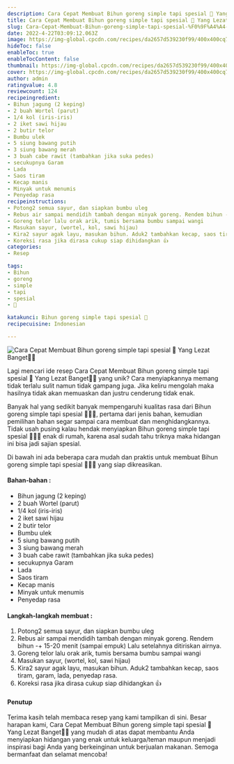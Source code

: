 ```yaml
---
description: Cara Cepat Membuat Bihun goreng simple tapi spesial 🤤 Yang Lezat Banget"
title: Cara Cepat Membuat Bihun goreng simple tapi spesial 🤤 Yang Lezat Banget
slug: Cara-Cepat-Membuat-Bihun-goreng-simple-tapi-spesial-%F0%9F%A4%A4-Yang-Lezat-Banget
date: 2022-4-22T03:09:12.063Z
image: https://img-global.cpcdn.com/recipes/da2657d539230f99/400x400cq70/photo.jpg
hideToc: false
enableToc: true
enableTocContent: false
thumbnail: https://img-global.cpcdn.com/recipes/da2657d539230f99/400x400cq70/photo.jpg
cover: https://img-global.cpcdn.com/recipes/da2657d539230f99/400x400cq70/photo.jpg
author: admin
ratingvalue: 4.8
reviewcount: 124
recipeingredient:
- Bihun jagung (2 keping)
- 2 buah Wortel (parut)
- 1/4 kol (iris-iris)
- 2 iket sawi hijau
- 2 butir telor
- Bumbu ulek
- 5 siung bawang putih
- 3 siung bawang merah
- 3 buah cabe rawit (tambahkan jika suka pedes)
- secukupnya Garam
- Lada
- Saos tiram
- Kecap manis
- Minyak untuk menumis
- Penyedap rasa
recipeinstructions:
- Potong2 semua sayur, dan siapkan bumbu uleg
- Rebus air sampai mendidih tambah dengan minyak goreng. Rendem bihun -+ 15-20 menit (sampai empuk) Lalu setelahnya ditiriskan airnya.
- Goreng telor lalu orak arik, tumis bersama bumbu sampai wangi
- Masukan sayur, (wortel, kol, sawi hijau)
- Kira2 sayur agak layu, masukan bihun. Aduk2 tambahkan kecap, saos tiram, garam, lada, penyedap rasa.
- Koreksi rasa jika dirasa cukup siap dihidangkan 👍
categories:
- Resep

tags:
- Bihun
- goreng
- simple
- tapi
- spesial
- 🤤

katakunci: Bihun goreng simple tapi spesial 🤤
recipecuisine: Indonesian

---
```


![Cara Cepat Membuat Bihun goreng simple tapi spesial 🤤 Yang Lezat Banget👩‍🍳](https://img-global.cpcdn.com/recipes/da2657d539230f99/400x400cq70/photo.jpg)

Lagi mencari ide resep Cara Cepat Membuat Bihun goreng simple tapi spesial 🤤 Yang Lezat Banget👩‍🍳 yang unik? Cara menyiapkannya memang tidak terlalu sulit namun tidak gampang juga. Jika keliru mengolah maka hasilnya tidak akan memuaskan dan justru cenderung tidak enak.

Banyak hal yang sedikit banyak mempengaruhi kualitas rasa dari Bihun goreng simple tapi spesial 🤤👩‍🍳, pertama dari jenis bahan, kemudian pemilihan bahan segar sampai cara membuat dan menghidangkannya. Tidak usah pusing kalau hendak menyiapkan Bihun goreng simple tapi spesial 🤤👩‍🍳 enak di rumah, karena asal sudah tahu triknya maka hidangan ini bisa jadi sajian spesial.

Di bawah ini ada beberapa cara mudah dan praktis untuk membuat Bihun goreng simple tapi spesial 🤤👩‍🍳 yang siap dikreasikan.

<!--inarticleads1-->

#### Bahan-bahan :

- Bihun jagung (2 keping)
- 2 buah Wortel (parut)
- 1/4 kol (iris-iris)
- 2 iket sawi hijau
- 2 butir telor
- Bumbu ulek
- 5 siung bawang putih
- 3 siung bawang merah
- 3 buah cabe rawit (tambahkan jika suka pedes)
- secukupnya Garam
- Lada
- Saos tiram
- Kecap manis
- Minyak untuk menumis
- Penyedap rasa

<!--inarticleads2-->

#### Langkah-langkah membuat :

1. Potong2 semua sayur, dan siapkan bumbu uleg
1. Rebus air sampai mendidih tambah dengan minyak goreng. Rendem bihun -+ 15-20 menit (sampai empuk) Lalu setelahnya ditiriskan airnya.
1. Goreng telor lalu orak arik, tumis bersama bumbu sampai wangi
1. Masukan sayur, (wortel, kol, sawi hijau)
1. Kira2 sayur agak layu, masukan bihun. Aduk2 tambahkan kecap, saos tiram, garam, lada, penyedap rasa.
1. Koreksi rasa jika dirasa cukup siap dihidangkan 👍

#### Penutup

Terima kasih telah membaca resep yang kami tampilkan di sini. Besar harapan kami, Cara Cepat Membuat Bihun goreng simple tapi spesial 🤤 Yang Lezat Banget👩‍🍳 yang mudah di atas dapat membantu Anda menyiapkan hidangan yang enak untuk keluarga/teman maupun menjadi inspirasi bagi Anda yang berkeinginan untuk berjualan makanan. Semoga bermanfaat dan selamat mencoba!